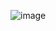 ![image](https://user-images.githubusercontent.com/79497113/163045073-8df19152-bee9-4cdb-95c0-1ce56d4c4b08.png)
